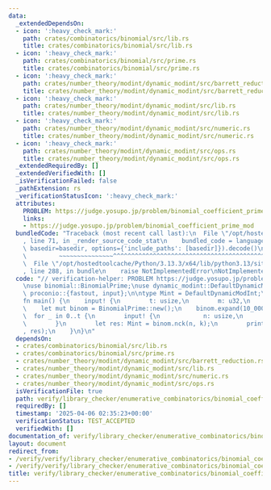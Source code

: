 ```yaml
---
data:
  _extendedDependsOn:
  - icon: ':heavy_check_mark:'
    path: crates/combinatorics/binomial/src/lib.rs
    title: crates/combinatorics/binomial/src/lib.rs
  - icon: ':heavy_check_mark:'
    path: crates/combinatorics/binomial/src/prime.rs
    title: crates/combinatorics/binomial/src/prime.rs
  - icon: ':heavy_check_mark:'
    path: crates/number_theory/modint/dynamic_modint/src/barrett_reduction.rs
    title: crates/number_theory/modint/dynamic_modint/src/barrett_reduction.rs
  - icon: ':heavy_check_mark:'
    path: crates/number_theory/modint/dynamic_modint/src/lib.rs
    title: crates/number_theory/modint/dynamic_modint/src/lib.rs
  - icon: ':heavy_check_mark:'
    path: crates/number_theory/modint/dynamic_modint/src/numeric.rs
    title: crates/number_theory/modint/dynamic_modint/src/numeric.rs
  - icon: ':heavy_check_mark:'
    path: crates/number_theory/modint/dynamic_modint/src/ops.rs
    title: crates/number_theory/modint/dynamic_modint/src/ops.rs
  _extendedRequiredBy: []
  _extendedVerifiedWith: []
  _isVerificationFailed: false
  _pathExtension: rs
  _verificationStatusIcon: ':heavy_check_mark:'
  attributes:
    PROBLEM: https://judge.yosupo.jp/problem/binomial_coefficient_prime_mod
    links:
    - https://judge.yosupo.jp/problem/binomial_coefficient_prime_mod
  bundledCode: "Traceback (most recent call last):\n  File \"/opt/hostedtoolcache/Python/3.13.3/x64/lib/python3.13/site-packages/onlinejudge_verify/documentation/build.py\"\
    , line 71, in _render_source_code_stat\n    bundled_code = language.bundle(stat.path,\
    \ basedir=basedir, options={'include_paths': [basedir]}).decode()\n          \
    \         ~~~~~~~~~~~~~~~^^^^^^^^^^^^^^^^^^^^^^^^^^^^^^^^^^^^^^^^^^^^^^^^^^^^^^^^^^^^^^^^^^\n\
    \  File \"/opt/hostedtoolcache/Python/3.13.3/x64/lib/python3.13/site-packages/onlinejudge_verify/languages/rust.py\"\
    , line 288, in bundle\n    raise NotImplementedError\nNotImplementedError\n"
  code: "// verification-helper: PROBLEM https://judge.yosupo.jp/problem/binomial_coefficient_prime_mod\n\
    \nuse binomial::BinomialPrime;\nuse dynamic_modint::DefaultDynamicModInt;\nuse\
    \ proconio::{fastout, input};\n\ntype Mint = DefaultDynamicModInt;\n\n#[fastout]\n\
    fn main() {\n    input! {\n        t: usize,\n        m: u32,\n    }\n    Mint::set_modulus(m);\n\
    \    let mut binom = BinomialPrime::new();\n    binom.expand(10_000_000);\n  \
    \  for _ in 0..t {\n        input! {\n            n: usize,\n            k: usize,\n\
    \        }\n        let res: Mint = binom.nck(n, k);\n        println!(\"{}\"\
    , res);\n    }\n}\n"
  dependsOn:
  - crates/combinatorics/binomial/src/lib.rs
  - crates/combinatorics/binomial/src/prime.rs
  - crates/number_theory/modint/dynamic_modint/src/barrett_reduction.rs
  - crates/number_theory/modint/dynamic_modint/src/lib.rs
  - crates/number_theory/modint/dynamic_modint/src/numeric.rs
  - crates/number_theory/modint/dynamic_modint/src/ops.rs
  isVerificationFile: true
  path: verify/library_checker/enumerative_combinatorics/binomial_coefficient_prime_mod/src/main.rs
  requiredBy: []
  timestamp: '2025-04-06 02:35:23+00:00'
  verificationStatus: TEST_ACCEPTED
  verifiedWith: []
documentation_of: verify/library_checker/enumerative_combinatorics/binomial_coefficient_prime_mod/src/main.rs
layout: document
redirect_from:
- /verify/verify/library_checker/enumerative_combinatorics/binomial_coefficient_prime_mod/src/main.rs
- /verify/verify/library_checker/enumerative_combinatorics/binomial_coefficient_prime_mod/src/main.rs.html
title: verify/library_checker/enumerative_combinatorics/binomial_coefficient_prime_mod/src/main.rs
---
```

